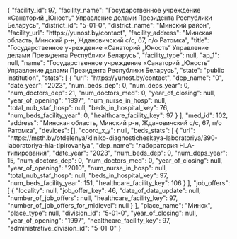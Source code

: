 {
    "facility_id": 97,
    "facility_name": "Государственное учреждение «Санаторий „Юность“ Управление делами Президента Республики Беларусь",
    "district_id": "5-01-0",
    "district_name": "Минский район",
    "facility_url": "https:\/\/yunost.by\/contact",
    "facility_address": "Минская область,  Минский р-н, Ждановичский с\/с, 67, п\/о Ратомка",
    "title": "Государственное учреждение «Санаторий „Юность“ Управление делами Президента Республики Беларусь",
    "facility_type": null,
    "ap_1": null,
    "name": "Государственное учреждение «Санаторий „Юность“ Управление делами Президента Республики Беларусь",
    "state": "public institution",
    "stats": [
        {
            "url": "https:\/\/yunost.by\/contact",
            "dep_name": "0",
            "date_year": "2023",
            "num_beds_dep": 0,
            "num_deps_year": 0,
            "num_doctors_dep": 21,
            "num_doctors_med": 0,
            "year_of_closing": null,
            "year_of_opening": "1997",
            "num_nurse_in_hosp": null,
            "total_nub_staf_hosp": null,
            "beds_in_hospital_key": 76,
            "num_beds_facility_year": 0,
            "healthcare_facility_key": 97
        }
    ],
    "med_id": 102,
    "address": "Минская область,  Минский р-н, Ждановичский с\/с, 67, п\/о Ратомка",
    "devices": [],
    "coord_x_y": null,
    "beds_stats": [
        {
            "url": "https:\/\/msth.by\/otdelenya\/kliniko-diagnosticheskaya-laboratoriya\/390-laboratoriya-hla-tipirovaniya",
            "dep_name": "лаборатория HLA-типирования",
            "date_year": "2023",
            "num_beds_dep": 0,
            "num_deps_year": 15,
            "num_doctors_dep": 0,
            "num_doctors_med": 0,
            "year_of_closing": null,
            "year_of_opening": "2010",
            "num_nurse_in_hosp": null,
            "total_nub_staf_hosp": null,
            "beds_in_hospital_key": 97,
            "num_beds_facility_year": 151,
            "healthcare_facility_key": 106
        }
    ],
    "job_offers": [
        {
            "locality": null,
            "job_offer_key": 46,
            "date_of_data_update": null,
            "number_of_job_offers": null,
            "healthcare_facility_key": 97,
            "number_of_job_offers_for_midlevel": null
        }
    ],
    "place_name": "Минск",
    "place_type": null,
    "division_id": "5-01-0",
    "year_of_closing": null,
    "year_of_opening": "1997",
    "healthcare_facility_key": 97,
    "administrative_division_id": "5-01-0"
}